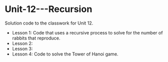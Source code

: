 # Unit-12---Recursion
Solution code to the classwork for Unit 12.
- Lesson 1: Code that uses a recursive process to solve for the number of rabbits that reproduce.
- Lesson 2:
- Lesson 3:
- Lesson 4: Code to solve the Tower of Hanoi game.
